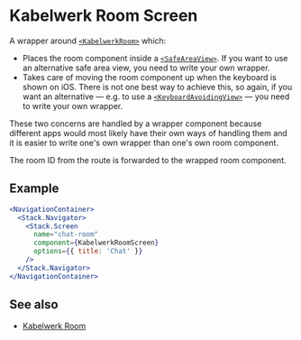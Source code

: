 # Kabelwerk Room Screen

A wrapper around [`<KabelwerkRoom>`](./KabelwerkRoom.md) which:

- Places the room component inside a [`<SafeAreaView>`](https://reactnative.dev/docs/safeareaview). If you want to use an alternative safe area view, you need to write your own wrapper.
- Takes care of moving the room component up when the keyboard is shown on iOS. There is not one best way to achieve this, so again, if you want an alternative — e.g. to use a [`<KeyboardAvoidingView>`](https://reactnative.dev/docs/keyboardavoidingview) — you need to write your own wrapper.

These two concerns are handled by a wrapper component because different apps would most likely have their own ways of handling them and it is easier to write one's own wrapper than one's own room component.

The room ID from the route is forwarded to the wrapped room component.

## Example

```jsx
<NavigationContainer>
  <Stack.Navigator>
    <Stack.Screen
      name="chat-room"
      component={KabelwerkRoomScreen}
      options={{ title: 'Chat' }}
    />
  </Stack.Navigator>
</NavigationContainer>
```

## See also

- [Kabelwerk Room](./KabelwerkRoom.md)
